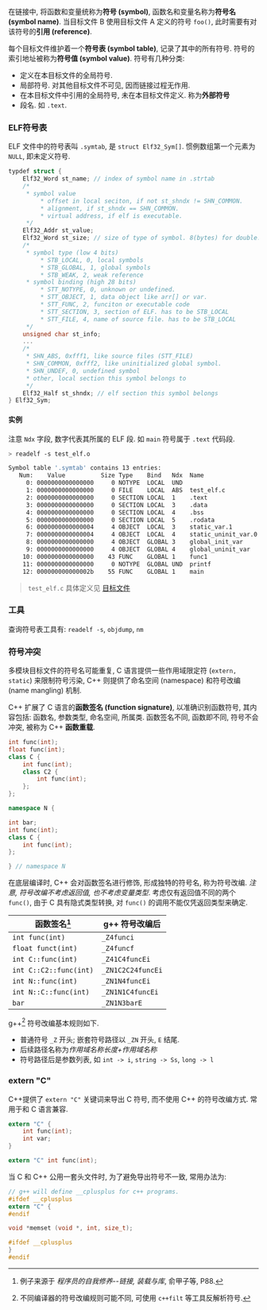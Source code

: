 在链接中, 将函数和变量统称为**符号 (symbol)**, 函数名和变量名称为**符号名 (symbol name)**. 当目标文件 B 使用目标文件 A 定义的符号 `foo()`, 此时需要有对该符号的**引用 (reference)**. 

每个目标文件维护着一个**符号表 (symbol table)**, 记录了其中的所有符号. 符号的索引地址被称为**符号值 (symbol value)**. 符号有几种分类:
- 定义在本目标文件的全局符号. 
- 局部符号. 对其他目标文件不可见, 因而链接过程无作用.
- 在本目标文件中引用的全局符号, 未在本目标文件定义. 称为**外部符号**
- 段名. 如 `.text`.

### ELF符号表

ELF 文件中的符号表叫 `.symtab`, 是 `struct Elf32_Sym[]`. 惯例数组第一个元素为 `NULL`, 即未定义符号.

```c
typdef struct {
	Elf32_Word st_name; // index of symbol name in .strtab
	/*
	 * symbol value 
		 * offset in local seciton, if not st_shndx != SHN_COMMON.
		 * alignment, if st_shndx == SHN_COMMON.
		 * virtual address, if elf is executable.
	 */
	Elf32_Addr st_value; 
	Elf32_Word st_size; // size of type of symbol. 8(bytes) for double.
	/* 
	 * symbol type (low 4 bits)
		 * STB_LOCAL, 0, local symbols 
		 * STB_GLOBAL, 1, global symbols
		 * STB_WEAK, 2, weak reference
	 * symbol binding (high 28 bits)
		 * STT_NOTYPE, 0, unknown or undefined.
		 * STT_OBJECT, 1, data object like arr[] or var.
		 * STT_FUNC, 2, funciton or executable code
		 * STT_SECTION, 3, section of ELF. has to be STB_LOCAL
		 * STT_FILE, 4, name of source file. has to be STB_LOCAL
	 */
	unsigned char st_info; 
	...
	/* 
	 * SHN_ABS, 0xfff1, like source files (STT_FILE)
	 * SHN_COMMON, 0xfff2, like uninitialized global symbol.
	 * SHN_UNDEF, 0, undefined symbol
	 * other, local section this symbol belongs to
	 */
	Elf32_Half st_shndx; // elf section this symbol belongs
} Elf32_Sym;
```

#### 实例

注意 `Ndx` 字段, 数字代表其所属的 ELF 段. 如 `main` 符号属于 `.text` 代码段.

```bash
> readelf -s test_elf.o

Symbol table '.symtab' contains 13 entries:
   Num:    Value          Size Type    Bind   Ndx  Name
     0: 0000000000000000     0 NOTYPE  LOCAL  UND
     1: 0000000000000000     0 FILE    LOCAL  ABS  test_elf.c
     2: 0000000000000000     0 SECTION LOCAL  1    .text
     3: 0000000000000000     0 SECTION LOCAL  3    .data
     4: 0000000000000000     0 SECTION LOCAL  4    .bss
     5: 0000000000000000     0 SECTION LOCAL  5    .rodata
     6: 0000000000000004     4 OBJECT  LOCAL  3    static_var.1
     7: 0000000000000004     4 OBJECT  LOCAL  4    static_uninit_var.0
     8: 0000000000000000     4 OBJECT  GLOBAL 3    global_init_var
     9: 0000000000000000     4 OBJECT  GLOBAL 4    global_uninit_var
    10: 0000000000000000    43 FUNC    GLOBAL 1    func1
    11: 0000000000000000     0 NOTYPE  GLOBAL UND  printf
    12: 000000000000002b    55 FUNC    GLOBAL 1    main
```

> `test_elf.c` 具体定义见 [目标文件](目标文件.md)

### 工具

查询符号表工具有: `readelf -s`, `objdump`, `nm`

### 符号冲突

多模块目标文件的符号名可能重复, C 语言提供一些作用域限定符 (`extern, static`) 来限制符号污染, C++ 则提供了命名空间 (namespace) 和符号改编 (name mangling) 机制. 

C++ 扩展了 C 语言的**函数签名 (function signature)**, 以准确识别函数符号, 其内容包括: 函数名, 参数类型, 命名空间, 所属类. 函数签名不同, 函数即不同, 符号不会冲突, 被称为 C++ **函数重载**.

```cpp
int func(int);
float func(int);
class C {
	int func(int);
	class C2 {
		int func(int);
	};
};

namespace N {

int bar;
int func(int);
class C {
	int func(int);
};

} // namespace N
```

在底层编译时, C++ 会对函数签名进行修饰, 形成独特的符号名, 称为符号改编. *注意, 符号改编不考虑返回值, 也不考虑变量类型*. 考虑仅有返回值不同的两个 `func()`, 由于 C 具有隐式类型转换, 对 `func()` 的调用不能仅凭返回类型来确定.

| 函数签名[^1]           | g++ 符号改编后    |
| ---------------------- | ----------------- |
| `int func(int)`        | `_Z4funci`        |
| `float funct(int)`     | `_Z4funcf`        |
| `int C::func(int)`     | `_Z41C4funcEi`    |
| `int C::C2::func(int)` | `_ZN1C2C24funcEi` |
| `int N::func(int)`     | `_ZN1N4funcEi`    |
| `int N::C::func(int)`  | `_ZN1N1C4funcEi`  |
| `bar`                  | `_ZN1N3barE`                  |

[^1]: 例子来源于 *程序员的自我修养--链接, 装载与库*, 俞甲子等, P88.

g++[^2] 符号改编基本规则如下.
- 普通符号 `_Z` 开头; 嵌套符号路径以 `_ZN` 开头, `E` 结尾.
- 后续路径名称为*作用域名称长度+作用域名称*
- 符号路径后是参数列表, 如 `int -> i`, `string -> Ss`, `long -> l`

### extern "C"

C++提供了 `extern "C"` 关键词来导出 C 符号, 而不使用 C++ 的符号改编方式. 常用于和 C 语言兼容.

```c
extern "C" {
	int func(int);
	int var;
}

extern "C" int func(int);
```

当 C 和 C++ 公用一套头文件时, 为了避免导出符号不一致, 常用办法为:

```c
// g++ will define __cplusplus for c++ programs.
#ifdef __cplusplus 
extern "C" {
#endif

void *memset (void *, int, size_t);

#ifdef __cplusplus
}
#endif
```

[^2]: 不同编译器的符号改编规则可能不同, 可使用 `c++filt` 等工具反解析符号.
